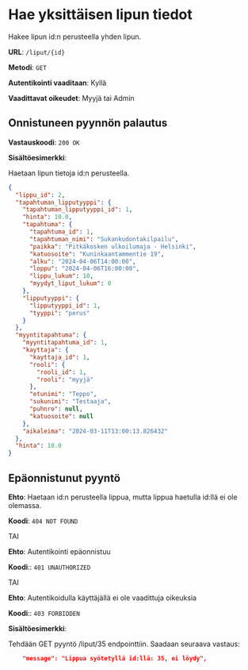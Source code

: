 # Hae yksittäisen lipun tiedot

Hakee lipun id:n perusteella yhden lipun.

**URL**: `/liput/{id}`

**Metodi**: `GET`

**Autentikointi vaaditaan**: Kyllä

**Vaadittavat oikeudet**: Myyjä tai Admin

## Onnistuneen pyynnön palautus

**Vastauskoodi**: `200 OK`

**Sisältöesimerkki**:

Haetaan lipun tietoja id:n perusteella.

```json
{
  "lippu_id": 2,
  "tapahtuman_lipputyyppi": {
    "tapahtuman_lipputyyppi_id": 1,
    "hinta": 10.0,
    "tapahtuma": {
      "tapahtuma_id": 1,
      "tapahtuman_nimi": "Sukankudontakilpailu",
      "paikka": "Pitkäkosken ulkoilumaja - Helsinki",
      "katuosoite": "Kuninkaantammentie 19",
      "alku": "2024-04-06T14:00:00",
      "loppu": "2024-04-06T16:00:00",
      "lippu_lukum": 10,
      "myydyt_liput_lukum": 0
    },
    "lipputyyppi": {
      "lipputyyppi_id": 1,
      "tyyppi": "perus"
    }
  },
  "myyntitapahtuma": {
    "myyntitapahtuma_id": 1,
    "kayttaja": {
      "kayttaja_id": 1,
      "rooli": {
        "rooli_id": 1,
        "rooli": "myyjä"
      },
      "etunimi": "Teppo",
      "sukunimi": "Testaaja",
      "puhnro": null,
      "katuosoite": null
    },
    "aikaleima": "2024-03-11T13:00:13.826432"
  },
  "hinta": 10.0
}
```

## Epäonnistunut pyyntö

**Ehto**: Haetaan id:n perusteella lippua, mutta lippua haetulla id:llä ei ole olemassa.

**Koodi**: `404 NOT FOUND`

TAI

**Ehto**: Autentikointi epäonnistuu

**Koodi**:: `401 UNAUTHORIZED`

TAI

**Ehto**: Autentikoidulla käyttäjällä ei ole vaadittuja oikeuksia

**Koodi**:: `403 FORBIDDEN`


**Sisältöesimerkki**:

Tehdään GET pyyntö /liput/35 endpointtiin. Saadaan seuraava vastaus:

```json
    "message": "Lippua syötetyllä id:llä: 35, ei löydy",
```
